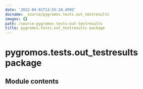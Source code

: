 ```yaml
---
date: '2022-04-01T13:55:18.499Z'
docname: _source/pygromos.tests.out_testresults
images: {}
path: /source-pygromos-tests-out-testresults
title: pygromos.tests.out_testresults package
---
```


# pygromos.tests.out_testresults package

## Module contents
